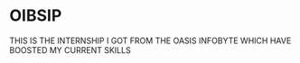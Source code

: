 # OIBSIP

THIS IS THE INTERNSHIP I GOT FROM THE OASIS INFOBYTE WHICH HAVE BOOSTED MY CURRENT SKILLS
